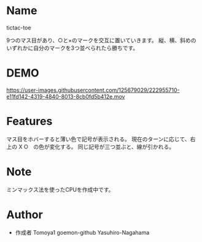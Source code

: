 
# Name

tictac-toe 

9つのマス目があり、○と×のマークを交互に置いていきます。
縦、横、斜めのいずれかに自分のマークを3つ並べられたら勝ちです。 

 
# DEMO 

https://user-images.githubusercontent.com/125679029/222955710-e11fd142-4319-4840-8013-8cb0fd5b412e.mov
 
# Features

マス目をホバーすると薄い色で記号が表示される。
現在のターンに応じて、右上の X O　の色が変化する。
同じ記号が三つ並ぶと、線が引かれる。
 
# Note

ミンマックス法を使ったCPUを作成中です。

# Author

* 作成者 Tomoya1 goemon-github Yasuhiro-Nagahama
 
